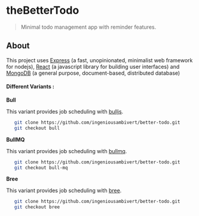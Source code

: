 # theBetterTodo

> Minimal todo management app with reminder features.

## About

This project uses [Express](https://expressjs.com/) (a fast, unopinionated, minimalist web framework for nodejs), [React](https://reactjs.org) (a javascript library for building user interfaces) and [MongoDB](https://www.mongodb.com/) (a general purpose, document-based, distributed database) 



#### Different Variants : 


 **Bull** 

 This variant provides job scheduling with [bulljs](https://optimalbits.github.io/bull/).
 ```bash
    git clone https://github.com/ingeniousambivert/better-todo.git
    git checkout bull
  ```

 **BullMQ**

 This variant provides job scheduling with [bullmq](https://docs.bullmq.io/).
 ```bash
    git clone https://github.com/ingeniousambivert/better-todo.git
    git checkout bull-mq
  ```

 **Bree**

This variant provides job scheduling with [bree](https://jobscheduler.net/#/).
 ```bash
    git clone https://github.com/ingeniousambivert/better-todo.git
    git checkout bree
  ```